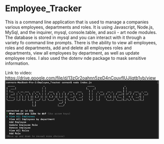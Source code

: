 # Employee_Tracker
This is a command line application that is used to manage a companies various employees, departments and roles. It is using Javascript, Node.js, MySql, and the inquirer, mysql, console.table, and ascii - art node modules. The database is stored in mysql and you can interact with it through a variety fo command line prompts. There is the ability to view all employees, roles and departments, add and delete all employees roles and departments, view all employees by department, as well as update employee roles. I also used the dotenv nde package to mask sensitive information. 

Link to video: https://drive.google.com/file/d/13zGr2oahnn5zeD4nCouvfIUJljqtb1yb/view
![Employee](assets/employee_Tracker.png)